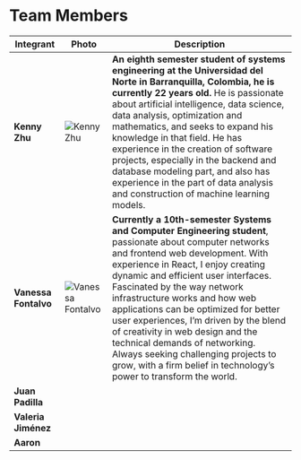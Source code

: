 # **Team Members** 

| **Integrant**       | **Photo**                   | **Description**                                                                                                                                                                                                                                                                             |
|----------------------|------------------------------|---------------------------------------------------------------------------------------------------------------------------------------------------------------------------------------------------------------------------------------------------------------------------------------------|
| **Kenny Zhu**         | ![Kenny Zhu](IMG_0101.jpeg)  | **An eighth semester student of systems engineering at the Universidad del Norte in Barranquilla, Colombia, he is currently 22 years old.** He is passionate about artificial intelligence, data science, data analysis, optimization and mathematics, and seeks to expand his knowledge in that field. He has experience in the creation of software projects, especially in the backend and database modeling part, and also has experience in the part of data analysis and construction of machine learning models.                                                                                        |
| **Vanessa Fontalvo**  | ![Vanessa Fontalvo](vanessa.jpeg) | **Currently a 10th-semester Systems and Computer Engineering student**, passionate about computer networks and frontend web development. With experience in React, I enjoy creating dynamic and efficient user interfaces. Fascinated by the way network infrastructure works and how web applications can be optimized for better user experiences, I’m driven by the blend of creativity in web design and the technical demands of networking. Always seeking challenging projects to grow, with a firm belief in technology’s power to transform the world. | 
| **Juan Padilla**  |        
|**Valeria Jiménez**|
|**Aaron**|